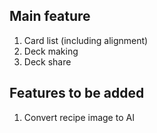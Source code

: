 ## Main feature
1. Card list (including alignment)
2. Deck making
3. Deck share

## Features to be added
1. Convert recipe image to AI
